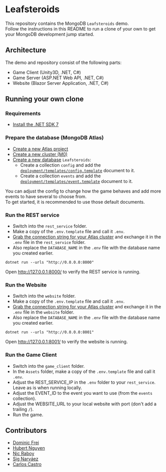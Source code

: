 # Leafsteroids

This repository contains the MongoDB `Leafsteroids` demo.  
Follow the instructions in this README to run a clone of your own to get your MongoDB development jump started.

## Architecture

The demo and repository consist of the following parts:

- Game Client (Unity3D, .NET, C#)
- Game Server (ASP.NET Web API, .NET, C#)
- Website (Blazor Server Application, .NET, C#)

## Running your own clone

### Requirements

- [Install the .NET SDK 7](https://dotnet.microsoft.com/en-us/download/dotnet/7.0)

### Prepare the database (MongoDB Atlas)

- [Create a new Atlas project](https://www.mongodb.com/cloud/atlas/register)
- [Create a new cluster (M0)](https://www.mongodb.com/docs/atlas/tutorial/deploy-free-tier-cluster/)
- [Create a new database](https://www.mongodb.com/basics/create-database) `Leafsteroids`:
    - Create a collection `config` and add
      the [`deployment/templates/config.template`](https://github.com/mongodb-developer/leafsteroids/blob/main/deployment/templates/config.template)
      document to it.
    - Create a collection `events` and add
      the [`deployment/templates/event.template`](https://github.com/mongodb-developer/leafsteroids/blob/main/deployment/templates/event.template)
      document to it.

You can adjust the config to change how the game behaves and add more events to have several to choose from.  
To get started, it is recommended to use those default documents.

### Run the REST service

- Switch into the `rest_service` folder.
- Make a copy of the `.env.template` file and call it `.env`.
- [Grab the connection string for your Atlas cluster](https://www.mongodb.com/docs/guides/atlas/connection-string/) and
  exchange it in the `.env` file in the `rest_service` folder.
- Also replace the `DATABASE_NAME` in the `.env` file with the database name you created earlier.

```shell
dotnet run --urls "http://0.0.0.0:8000"
```

Open http://127.0.0.1:8000/ to verify the REST service is running.

### Run the Website

- Switch into the `website` folder.
- Make a copy of the `.env.template` file and call it `.env`.
- [Grab the connection string for your Atlas cluster](https://www.mongodb.com/docs/guides/atlas/connection-string/) and
  exchange it in the `.env` file in the `website` folder.
- Also replace the `DATABASE_NAME` in the `.env` file with the database name you created earlier.

```shell
dotnet run --urls "http://0.0.0.0:8001"
```

Open http://127.0.0.1:8001/ to verify the website is running.

### Run the Game Client

- Switch into the `game_client` folder.
- In the `Assets` folder, make a copy of the `.env.template` file and call it `.env`.
- Adjust the REST_SERVICE_IP in the `.env` folder to your `rest_service`. Leave as is when running locally.
- Adjust the EVENT_ID to the event you want to use (from the `events` collection).
- Adjust the WEBSITE_URL to your local website with port (don't add a trailing `/`).
- Run the game.

## Contributors

- [Dominic Frei](https://linktr.ee/dominicfrei)
- [Hubert Nguyen](https://)
- [Nic Raboy](https://www.nraboy.com)
- [Sig Narváez](https://www.linkedin.com/in/signarvaez/)
- [Carlos Castro](https://www.linkedin.com/in/carloscastromdb/)

